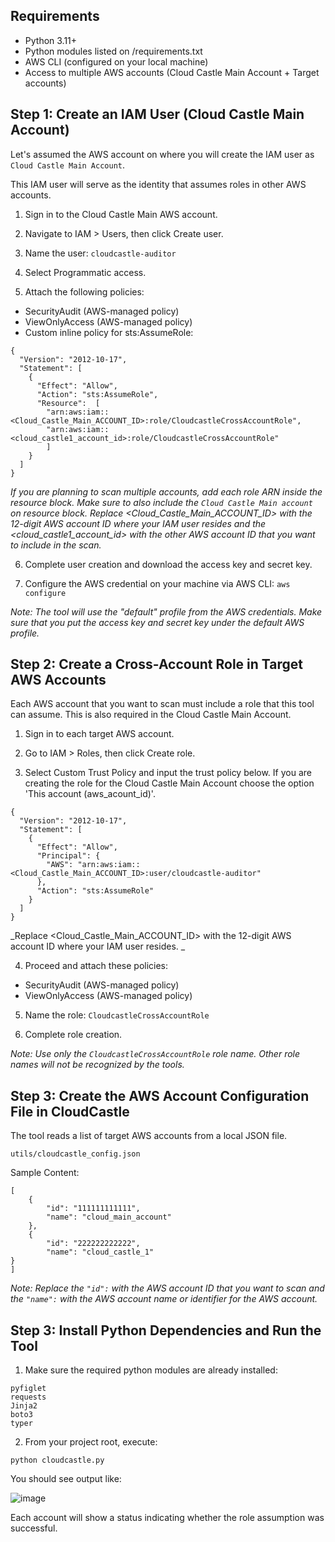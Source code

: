 ## Requirements

- Python 3.11+
- Python modules listed on /requirements.txt
- AWS CLI (configured on your local machine)
- Access to multiple AWS accounts (Cloud Castle Main Account + Target accounts)

## Step 1: Create an IAM User (Cloud Castle Main Account)

Let's assumed the AWS account on where you will create the IAM user as `Cloud Castle Main Account`.

This IAM user will serve as the identity that assumes roles in other AWS accounts.

1. Sign in to the Cloud Castle Main AWS account.

2. Navigate to IAM > Users, then click Create user.

3. Name the user: `cloudcastle-auditor`

4. Select Programmatic access.

5. Attach the following policies:

- SecurityAudit (AWS-managed policy)
- ViewOnlyAccess (AWS-managed policy)
- Custom inline policy for sts:AssumeRole:

```
{
  "Version": "2012-10-17",
  "Statement": [
    {
      "Effect": "Allow",
      "Action": "sts:AssumeRole",
      "Resource":  [
        "arn:aws:iam::<Cloud_Castle_Main_ACCOUNT_ID>:role/CloudcastleCrossAccountRole",
        "arn:aws:iam::<cloud_castle1_account_id>:role/CloudcastleCrossAccountRole"
        ]
    }
  ]
}
```

_If you are planning to scan multiple accounts, add each role ARN inside the resource block. Make sure to also include the `Cloud Castle Main account` on resource block._
_Replace <Cloud_Castle_Main_ACCOUNT_ID> with the 12-digit AWS account ID where your IAM user resides and the <cloud_castle1_account_id> with the other AWS account ID that you want to include in the scan._

6. Complete user creation and download the access key and secret key.

7. Configure the AWS credential on your machine via AWS CLI: `aws configure`

_Note:_ _The tool will use the "default" profile from the AWS credentials. Make sure that you put the access key and secret key under the default AWS profile._

## Step 2: Create a Cross-Account Role in Target AWS Accounts

Each AWS account that you want to scan must include a role that this tool can assume. This is also required in the Cloud Castle Main Account.

1. Sign in to each target AWS account.

2. Go to IAM > Roles, then click Create role.

3. Select Custom Trust Policy and input the trust policy below. If you are creating the role for the Cloud Castle Main Account choose the option 'This account (aws_acount_id)'.

```
{
  "Version": "2012-10-17",
  "Statement": [
    {
      "Effect": "Allow",
      "Principal": {
        "AWS": "arn:aws:iam::<Cloud_Castle_Main_ACCOUNT_ID>:user/cloudcastle-auditor"
      },
      "Action": "sts:AssumeRole"
    }
  ]
}
```

_Replace <Cloud_Castle_Main_ACCOUNT_ID> with the 12-digit AWS account ID where your IAM user resides. _

4. Proceed and attach these policies:

- SecurityAudit (AWS-managed policy)
- ViewOnlyAccess (AWS-managed policy)

5. Name the role: `CloudcastleCrossAccountRole`

6. Complete role creation.

_Note:_ _Use only the `CloudcastleCrossAccountRole` role name. Other role names will not be recognized by the tools._

## Step 3: Create the AWS Account Configuration File in CloudCastle

The tool reads a list of target AWS accounts from a local JSON file.

`utils/cloudcastle_config.json`

Sample Content:

```
[
    {
        "id": "111111111111",
        "name": "cloud_main_account"
    },
    {
        "id": "222222222222",
        "name": "cloud_castle_1"
}
]
```

_Note:_ _Replace the `"id":` with the AWS account ID that you want to scan and the `"name":` with the AWS account name or identifier for the AWS account._

## Step 3: Install Python Dependencies and Run the Tool

1. Make sure the required python modules are already installed:

```
pyfiglet
requests
Jinja2
boto3
typer
```

2. From your project root, execute:

`python cloudcastle.py`

You should see output like:

![image](https://github.com/user-attachments/assets/c7d6ae68-2dd1-4270-a7d9-67bffd65ec3e)

Each account will show a status indicating whether the role assumption was successful.
